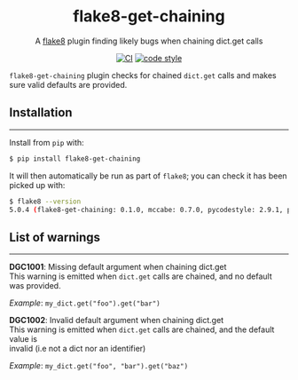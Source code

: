 <div align="center" size="15px">

# flake8-get-chaining

A [flake8](https://github.com/PyCQA/flake8) plugin finding likely bugs when chaining dict.get calls

[![CI](https://github.com/Sacrimento/flake8-get-chaining/actions/workflows/ci.yml/badge.svg)](https://github.com/Sacrimento/flake8-get-chaining/actions/workflows/ci.yml)
[![code style](https://img.shields.io/badge/code%20style-black-000000.svg)](https://github.com/psf/black)

</div>

`flake8-get-chaining` plugin checks for chained `dict.get` calls and makes sure valid defaults are provided.

## Installation
------------

Install from `pip` with:

```sh
$ pip install flake8-get-chaining
```

It will then automatically be run as part of `flake8`; you can check it has been picked up with:

```sh
$ flake8 --version
5.0.4 (flake8-get-chaining: 0.1.0, mccabe: 0.7.0, pycodestyle: 2.9.1, pyflakes: 2.5.0) CPython 3.10.9 on Linux
```

## List of warnings
------------

**DGC1001**: Missing default argument when chaining dict.get  
This warning is emitted when `dict.get` calls are chained, and no default was provided.  
  
_Example_: `my_dict.get("foo").get("bar")`  
  
  
**DGC1002**: Invalid default argument when chaining dict.get  
This warning is emitted when `dict.get` calls are chained, and the default value is  
invalid (i.e not a dict nor an identifier)  
  
_Example_: `my_dict.get("foo", "bar").get("baz")`  
  